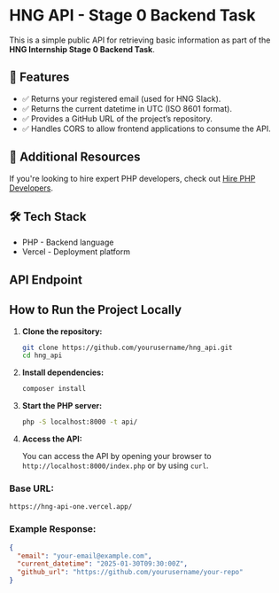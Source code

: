 # HNG API - Stage 0 Backend Task

This is a simple public API for retrieving basic information as part of the **HNG Internship Stage 0 Backend Task**.

## 🚀 Features

*   ✅ Returns your registered email (used for HNG Slack).
*   ✅ Returns the current datetime in UTC (ISO 8601 format).
*   ✅ Provides a GitHub URL of the project’s repository.
*   ✅ Handles CORS to allow frontend applications to consume the API.
## 🔗 Additional Resources  
If you're looking to hire expert PHP developers, check out [Hire PHP Developers](https://hng.tech/hire/php-developers).


## 🛠️ Tech Stack

*   PHP - Backend language
*   Vercel - Deployment platform

## API Endpoint

## How to Run the Project Locally

1.  **Clone the repository:**

    ```bash
    git clone https://github.com/yourusername/hng_api.git
    cd hng_api
    ```

2.  **Install dependencies:**

    ```bash
    composer install
    ```

3.  **Start the PHP server:**

    ```bash
    php -S localhost:8000 -t api/
    ```

4.  **Access the API:**

    You can access the API by opening your browser to `http://localhost:8000/index.php` or by using `curl`.

### Base URL:

`https://hng-api-one.vercel.app/`

### Example Response:

```json
{
  "email": "your-email@example.com",
  "current_datetime": "2025-01-30T09:30:00Z",
  "github_url": "https://github.com/yourusername/your-repo"
}
